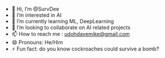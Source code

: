 - 👋 Hi, I’m @SurvDee
- 👀 I’m interested in AI
- 🌱 I’m currently learning ML, DeepLearning
- 💞️ I’m looking to collaborate on AI related projects
- 📫 How to reach me : udohdavemike@gmail.com
- 😄 Pronouns: He/Him
- ⚡ Fun fact: do you know cockroaches could survive a bomb?

<!---
SurvDee/SurvDee is a ✨ special ✨ repository because its `README.md` (this file) appears on your GitHub profile.
You can click the Preview link to take a look at your changes.
--->

